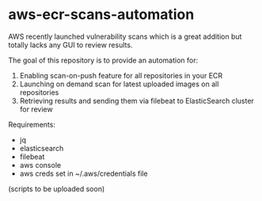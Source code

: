 # aws-ecr-scans-automation

AWS recently launched vulnerability scans which is a great addition but totally lacks any GUI to review results.

The goal of this repository is to provide an automation for:

  1) Enabling scan-on-push feature for all repositories in your ECR
  2) Launching on demand scan for latest uploaded images on all repositories
  3) Retrieving results and sending them via filebeat to ElasticSearch cluster for review
  
  
Requirements:
- jq
- elasticsearch
- filebeat
- aws console
- aws creds set in ~/.aws/credentials file


(scripts to be uploaded soon)
